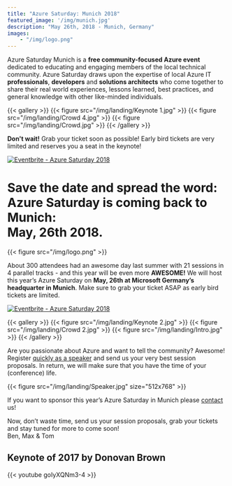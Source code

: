 ```yaml
---
title: "Azure Saturday: Munich 2018"
featured_image: '/img/munich.jpg'
description: "May 26th, 2018 - Munich, Germany"
images: 
    - "/img/logo.png"
---
```

Azure Saturday Munich is a **free community-focused Azure event** dedicated to educating and engaging members of the local technical community. Azure Saturday draws upon the expertise of local Azure IT **professionals**, **developers** and **solutions architects** who come together to share their real world experiences, lessons learned, best practices, and general knowledge with other like-minded individuals.

{{< gallery >}}
{{< figure src="/img/landing/Keynote 1.jpg" >}}
{{< figure src="/img/landing/Crowd 4.jpg" >}}
{{< figure src="/img/landing/Crowd.jpg" >}}
{{< /gallery >}}

**Don't wait!** Grab your ticket soon as possible! Early bird tickets are very limited and reserves you a seat in the keynote!

<a class="center" href="https://www.eventbrite.de/e/azure-saturday-2018-registration-42274723837?ref=ebtn" target="_blank"><img src="https://www.eventbrite.de/custombutton?eid=42274723837" alt="Eventbrite - Azure Saturday 2018" /></a>

# **Save the date and spread the word**: <br/>Azure Saturday is coming back to Munich:<br/> May, 26th 2018. 
{{< figure src="/img/logo.png" >}}

About 300 attendees had an awesome day last summer with 21 sessions in 4 parallel tracks - and this year will be even more **AWESOME!**
We will host this year’s Azure Saturday on **May, 26th at Microsoft Germany’s headquarter in Munich**.<!--more-->
Make sure to grab your ticket ASAP as early bird tickets are limited.

<a class="center" href="https://www.eventbrite.de/e/azure-saturday-2018-registration-42274723837?ref=ebtn" target="_blank"><img src="https://www.eventbrite.de/custombutton?eid=42274723837" alt="Eventbrite - Azure Saturday 2018" /></a>

{{< gallery >}}
{{< figure src="/img/landing/Keynote 2.jpg" >}}
{{< figure src="/img/landing/Crowd 2.jpg" >}}
{{< figure src="/img/landing/Intro.jpg" >}}
{{< /gallery >}}

Are you passionate about Azure and want to tell the community? Awesome! Register [quickly as a speaker](https://sessionize.com/azure-saturday-2018) and send us your very best session proposals. In return, we will make sure that you have the time of your (conference) life.

{{< figure src="/img/landing/Speaker.jpg" size="512x768" >}}

If you want to sponsor this year’s Azure Saturday in Munich please [contact](mailto:contact@azuresaturday.de) us!

Now, don’t waste time, send us your session proposals, grab your tickets and stay tuned for more to come soon!  
Ben, Max & Tom

## Keynote of 2017 by Donovan Brown

{{< youtube goIyXQNm3-4 >}}